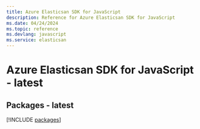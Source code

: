 ```yaml
---
title: Azure Elasticsan SDK for JavaScript
description: Reference for Azure Elasticsan SDK for JavaScript
ms.date: 04/24/2024
ms.topic: reference
ms.devlang: javascript
ms.service: elasticsan
---
```

# Azure Elasticsan SDK for JavaScript - latest
## Packages - latest
[!INCLUDE [packages](elasticsan-index.md)]
